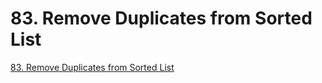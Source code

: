 # 83. Remove Duplicates from Sorted List

[83. Remove Duplicates from Sorted List](https://leetcode.com/problems/remove-duplicates-from-sorted-list/description/)